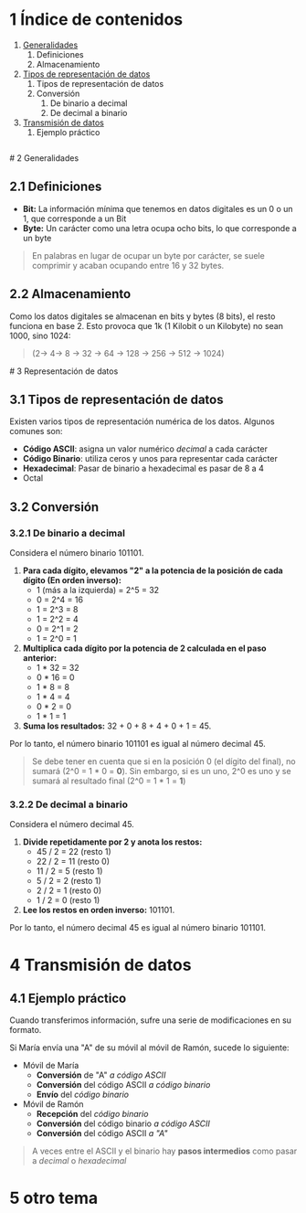 # 1	Índice de contenidos

1. [Generalidades](#generalidades)
	1. Definiciones
	2. Almacenamiento
2. [Tipos de representación de datos](#representacion-de-datos)
	1. Tipos de representación de datos
	2. Conversión
		1. De binario a decimal
		2. De decimal a binario
3. [Transmisión de datos](#transmision-de-datos)
	1. Ejemplo práctico

```table-of-contents
```
<a name="generalidades" />
# 2	Generalidades

## 2.1	Definiciones
- **Bit:** La información mínima que tenemos en datos digitales es un 0 o un 1, que corresponde a un Bit
- **Byte:** Un carácter como una letra ocupa ocho bits, lo que corresponde a un byte

> En palabras en lugar de ocupar un byte por carácter, se suele comprimir y acaban ocupando entre 16 y 32 bytes.

## 2.2	Almacenamiento 
Como los datos digitales se almacenan en bits y bytes (8 bits), el resto funciona en base 2.
Esto provoca que 1k (1 Kilobit o un Kilobyte) no sean 1000, sino 1024: 

>(2-> 4-> 8 -> 32 -> 64 -> 128 -> 256 -> 512 -> 1024)
<a name="representacion-de-datos" />
# 3	Representación de datos

## 3.1	Tipos de representación de datos
Existen varios tipos de representación numérica de los datos.
Algunos comunes son:
- **Código ASCII**: asigna un valor numérico *decimal* a cada carácter
- **Código Binario**: utiliza ceros y unos para representar cada carácter
- **Hexadecimal**: Pasar de binario a hexadecimal es pasar de 8 a 4
- Octal

## 3.2	Conversión

### 3.2.1	De binario a decimal
Considera el número binario 101101. 

1. **Para cada dígito, elevamos "2" a la potencia de la posición de cada dígito (En orden inverso):**
    - 1 (más a la izquierda) = 2^5 = 32
    - 0 = 2^4 = 16
    - 1 = 2^3 = 8
    - 1 = 2^2 = 4
    - 0 = 2^1 = 2
    - 1 = 2^0 = 1
2. **Multiplica cada dígito por la potencia de 2 calculada en el paso anterior:**
    - 1 \* 32 = 32
    - 0 \* 16 = 0
    - 1 \* 8 = 8
    - 1 \* 4 = 4
    - 0 \* 2 = 0
    - 1 \* 1 = 1
3. **Suma los resultados:** 32 + 0 + 8 + 4 + 0 + 1 = 45.

Por lo tanto, el número binario 101101 es igual al número decimal 45.

> Se debe tener en cuenta que si en la posición 0 (el dígito del final), no sumará (2^0 = 1 * 0 = **0**).
> Sin embargo, si es un uno, 2^0 es uno y se sumará al resultado final (2^0 = 1 * 1 = **1**)
### 3.2.2	De decimal a binario
Considera el número decimal 45. 

1. **Divide repetidamente por 2 y anota los restos:**
    - 45 / 2 = 22 (resto 1)
    - 22 / 2 = 11 (resto 0)
    - 11 / 2 = 5 (resto 1)
    - 5 / 2 = 2 (resto 1)
    - 2 / 2 = 1 (resto 0)
    - 1 / 2 = 0 (resto 1)
2. **Lee los restos en orden inverso:** 101101.

Por lo tanto, el número decimal 45 es igual al número binario 101101.
<a name="transmision-de-datos" />
# 4	Transmisión de datos

## 4.1	Ejemplo práctico
Cuando transferimos información, sufre una serie de modificaciones en su formato.

Si María envía una "A" de su móvil al móvil de Ramón, sucede lo siguiente:
- Móvil de María
	- **Conversión** de "A" *a código ASCII*
	- **Conversión** del código ASCII *a código binario*
	- **Envío** del *código binario*
- Móvil de Ramón
	- **Recepción** del *código binario*
	- **Conversión** del código binario *a código ASCII*
	- **Conversión** del código ASCII *a "A"*

> A veces entre el ASCII y el binario hay **pasos intermedios** como pasar a *decimal* o *hexadecimal*

# 5	otro tema
